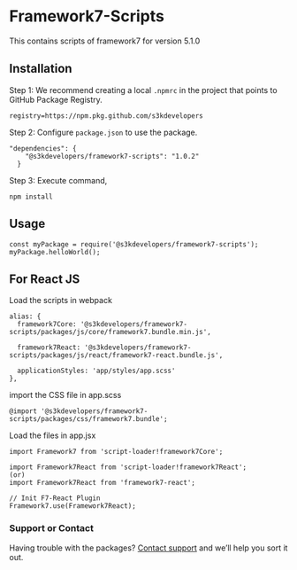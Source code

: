 # Framework7-Scripts

This contains scripts of framework7 for version 5.1.0

## Installation

Step 1:
We recommend creating a local `.npmrc` in the project that points to GitHub Package Registry.
```
registry=https://npm.pkg.github.com/s3kdevelopers
```

Step 2:
Configure `package.json` to use the package.
```
"dependencies": {
    "@s3kdevelopers/framework7-scripts": "1.0.2"
  }
```

Step 3:
Execute command,
```
npm install
```

## Usage

```
const myPackage = require('@s3kdevelopers/framework7-scripts');
myPackage.helloWorld();
```

## For React JS

Load the scripts in webpack
```
alias: {
  framework7Core: '@s3kdevelopers/framework7-scripts/packages/js/core/framework7.bundle.min.js',

  framework7React: '@s3kdevelopers/framework7-scripts/packages/js/react/framework7-react.bundle.js',

  applicationStyles: 'app/styles/app.scss'
},
```

import the CSS file in app.scss
```
@import '@s3kdevelopers/framework7-scripts/packages/css/framework7.bundle';
```

Load the files in app.jsx
```
import Framework7 from 'script-loader!framework7Core';

import Framework7React from 'script-loader!framework7React';
(or)
import Framework7React from 'framework7-react';

// Init F7-React Plugin
Framework7.use(Framework7React);
```

### Support or Contact

Having trouble with the packages? [Contact support](mailto:support@s3kdevelopers.com) and we’ll help you sort it out.
